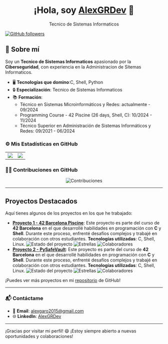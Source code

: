 <div align="center">
  <h1>¡Hola, soy <a href="https://github.com/AlexGRDev">AlexGRDev</a> 👋</h1>
  <p>Tecnico de Sistemas Informaticos</p>
</div>

[![GitHub followers](https://img.shields.io/github/followers/AlexGRDev?style=social)](https://github.com/AlexGRDev)

## 🚀 Sobre mí

Soy un **Tecnico de Sistemas Informaticos** apasionado por la **Ciberseguridad**, con experiencia en la Administracion de Sitemas Informaticos.

- 🖥️ **Tecnologías que domino**:C, Shell, Python
- 🔒 **Especialización**: Tecnico de Sistemas Informaticos
- 📚 **Formación**:
  - Técnico en Sistemas Microinformáticos y Redes: actualmente - 09/2024
  - Programming Course - 42 Piscine (26 days, Shell, C): 10/2024 - 11/2024
  - Técnico Superior en Administración de Sistemas Informáticos y Redes: 09/2021 - 06/2024

### ⚙️ Mis Estadísticas en GitHub

<div align="center">
  <table>
    <tr>
      <td style="width: 50%; text-align: center;">
        <img src="https://github-readme-stats-eight-theta.vercel.app/api?username=AlexGRDev&show_icons=true&theme=algolia&include_all_commits=true&count_private=true&random=1" style="max-width: 100%; height: auto;"/>
      </td>
      <td style="width: 50%; text-align: center;">
        <img src="https://github-readme-stats-eight-theta.vercel.app/api/top-langs/?username=AlexGRDev&layout=compact&langs_count=6&theme=algolia&random=1" style="max-width: 100%; height: auto;"/>
      </td>
    </tr>
  </table>
</div>

### 🧑‍💻 Contribuciones en GitHub

<p align="center">
  <img src="https://github-readme-streak-stats.herokuapp.com/?user=AlexGRDev&theme=algolia&random=1" alt="Contribuciones" style="max-width: 100%; height: auto;" />
</p>

---

## Proyectos Destacados

Aquí tienes algunos de los proyectos en los que he trabajado:

- **[Proyecto 1 - 42 Barcelona Piscine](https://github.com/AlexGRDev/42Barcelona_CPiscine)**: Este proyecto es parte del curso de **42 Barcelona** en el que desarrollé habilidades en programación con **C** y **Shell**. Durante este proceso, enfrenté desafíos complejos y trabajé en colaboración con otros estudiantes. **Tecnologías utilizadas**: C, Shell, Linux.
  ![Estado del proyecto](https://img.shields.io/github/last-commit/AlexGRDev/42Barcelona_CPiscine?style=flat-square&color=brightgreen)
  ![Estrellas](https://img.shields.io/github/stars/AlexGRDev/42Barcelona_CPiscine?style=social)
  ![Colaboradores](https://img.shields.io/github/contributors/AlexGRDev/42Barcelona_CPiscine?style=flat-square)
- **[Proyecto 2 - PySafeVault](https://github.com/AlexGRDev/PySafeVault)**: Este proyecto es parte del curso de **42 Barcelona** en el que desarrollé habilidades en programación con **C** y **Shell**. Durante este proceso, enfrenté desafíos complejos y trabajé en colaboración con otros estudiantes. **Tecnologías utilizadas**: C, Shell, Linux.
  ![Estado del proyecto](https://img.shields.io/github/last-commit/AlexGRDev/PySafeVault?style=flat-square&color=brightgreen)
  ![Estrellas](https://img.shields.io/github/stars/AlexGRDev/PySafeVault?style=social)
  ![Colaboradores](https://img.shields.io/github/contributors/AlexGRDev/PySafeVault?style=flat-square)

¡Puedes ver más proyectos en mi [repositorio](https://github.com/AlexGRDev) de GitHub!

---

### 📬 Contáctame

- 📧 **Email**: [alexgaro2015@gmail.com](mailto:alexgaro2015@gmail.com)
- 🌐 **LinkedIn**: [AlexGRDev](https://www.linkedin.com/in/alex-garcia-rodriguez-564287208/)

---

¡Gracias por visitar mi perfil! 😄 ¡Estoy siempre abierto a nuevas oportunidades y colaboraciones!
